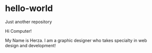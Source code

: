 # hello-world
Just another repository

Hi Computer!

My Name is Herza. I am a graphic designer who takes specialty in web design and development!
